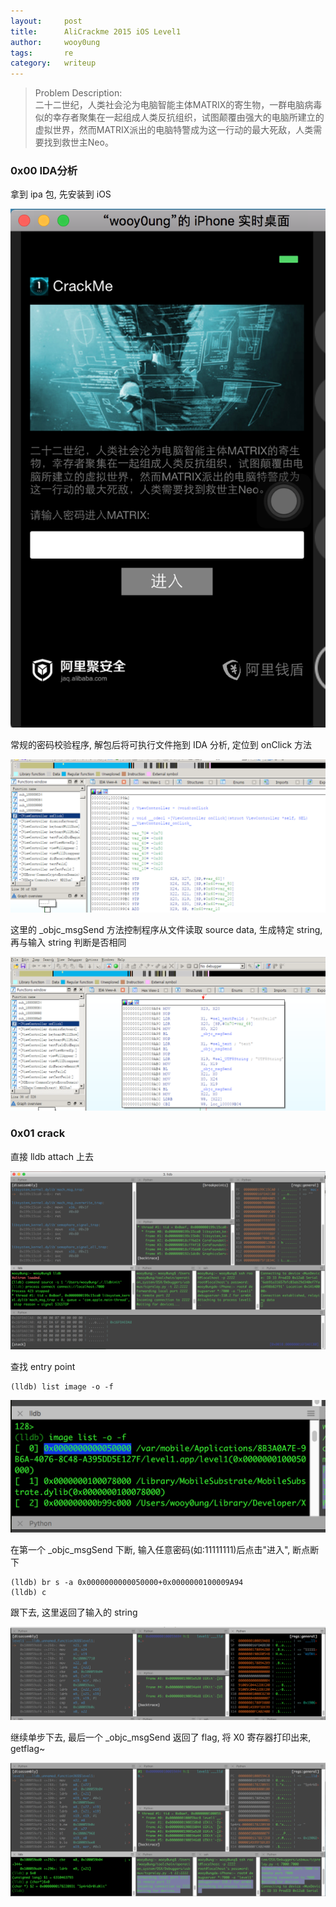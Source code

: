 ```yaml
---
layout:     post
title:      AliCrackme 2015 iOS Level1
author:     wooy0ung
tags: 		re
category:  	writeup
---
```



>Problem Description:  
>二十二世纪，人类社会沦为电脑智能主体MATRIX的寄生物，一群电脑病毒似的幸存者聚集在一起组成人类反抗组织，试图颠覆由强大的电脑所建立的虚拟世界，然而MATRIX派出的电脑特警成为这一行动的最大死敌，人类需要找到救世主Neo。  
<!-- more -->


### 0x00 IDA分析

拿到 ipa 包, 先安装到 iOS

![](/assets/img/writeup/re/2017-08-31-alicrackme-2015-ios-level1/0x00.png)

常规的密码校验程序, 解包后将可执行文件拖到 IDA 分析, 定位到 onClick 方法

![](/assets/img/writeup/re/2017-08-31-alicrackme-2015-ios-level1/0x01.png)

这里的 _objc_msgSend 方法控制程序从文件读取 source data, 生成特定 string, 再与输入 string 判断是否相同

![](/assets/img/writeup/re/2017-08-31-alicrackme-2015-ios-level1/0x02.png)


### 0x01 crack

直接 lldb attach 上去

![](/assets/img/writeup/re/2017-08-31-alicrackme-2015-ios-level1/0x03.png)

查找 entry point

```
(lldb) list image -o -f
```

![](/assets/img/writeup/re/2017-08-31-alicrackme-2015-ios-level1/0x04.png)

在第一个 _objc_msgSend 下断, 输入任意密码(如:11111111)后点击"进入", 断点断下

```
(lldb) br s -a 0x0000000000050000+0x0000000100009A94
(lldb) c
```

跟下去, 这里返回了输入的 string

![](/assets/img/writeup/re/2017-08-31-alicrackme-2015-ios-level1/0x05.png)

继续单步下去, 最后一个 _objc_msgSend 返回了 flag, 将 X0 寄存器打印出来, getflag~

![](/assets/img/writeup/re/2017-08-31-alicrackme-2015-ios-level1/0x06.png)